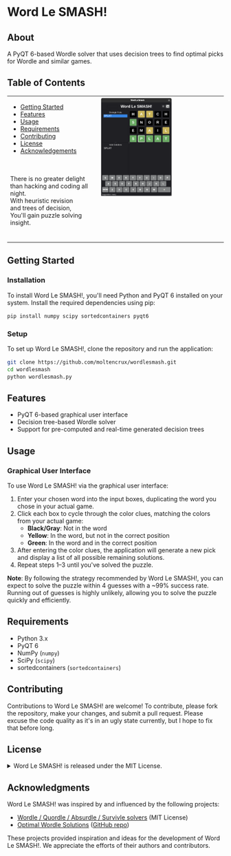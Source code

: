 # Word Le SMASH!

## About
A PyQT 6-based Wordle solver that uses decision trees to find optimal picks for Wordle and similar games.


## Table of Contents ##

<table>
  <tr>
    <td>
      <ul>
        <li><a href="#getting-started">Getting Started</a></li>
        <li><a href="#features">Features</a></li>
        <li><a href="#usage">Usage</a></li>
        <li><a href="#requirement">Requirements</a></li>
        <li><a href="#contributing">Contributing</a></li>
        <li><a href="#license">License</a></li>
        <li><a href="#acknowledgements">Acknowledgements</a></li>
      </ul>
      <br><br>
      There is no greater delight <br>
      than hacking and coding all night. <br>
      With heuristic revision <br>
      and trees of decision, <br>
      You'll gain puzzle solving insight.<br>
      <br><br>
    </td>
    <td style="vertical-align: top; padding-left: 20px;">
      <img src="./images/WordLeSmash-Screenshot.png" width=60%>
    </td>
  </tr>
</table>



## Getting Started

### Installation

To install Word Le SMASH!, you'll need Python and PyQT 6 installed on your system. Install the required dependencies using pip:

```bash
pip install numpy scipy sortedcontainers pyqt6
```

### Setup

To set up Word Le SMASH!, clone the repository and run the application:

```bash
git clone https://github.com/moltencrux/wordlesmash.git
cd wordlesmash
python wordlesmash.py
```

## Features

- PyQT 6-based graphical user interface
- Decision tree-based Wordle solver
- Support for pre-computed and real-time generated decision trees

## Usage

### Graphical User Interface

To use Word Le SMASH! via the graphical user interface:

1. Enter your chosen word into the input boxes, duplicating the word you chose in your actual game.
2. Click each box to cycle through the color clues, matching the colors from your actual game:
   - **Black/Gray**: Not in the word
   - **Yellow**: In the word, but not in the correct position
   - **Green**: In the word and in the correct position
3. After entering the color clues, the application will generate a new pick and display a list of all possible remaining solutions.
4. Repeat steps 1–3 until you've solved the puzzle.

**Note**: By following the strategy recommended by Word Le SMASH!, you can expect to solve the puzzle within 4 guesses with a ~99% success rate. Running out of guesses is highly unlikely, allowing you to solve the puzzle quickly and efficiently.

## Requirements

- Python 3.x
- PyQT 6
- NumPy (`numpy`)
- SciPy (`scipy`)
- sortedcontainers (`sortedcontainers`)

## Contributing

Contributions to Word Le SMASH! are welcome! To contribute, please fork the repository, make your changes, and submit a pull request. Please excuse the code quality as it's in an ugly state currently, but I hope to fix that before long.

## License

<details>
  <summary>
    Word Le SMASH! is released under the MIT License.
  </summary>
  
```text
Copyright (c) 2025 moltencrux

Permission is hereby granted, free of charge, to any person obtaining a copy
of this software and associated documentation files (the "Software"), to deal
in the Software without restriction, including without limitation the rights
to use, copy, modify, merge, publish, distribute, sublicense, and/or sell
copies of the Software, and to permit persons to whom the Software is
furnished to do so, subject to the following conditions:

The above copyright notice and this permission notice shall be included in all
copies or substantial portions of the Software.

THE SOFTWARE IS PROVIDED "AS IS", WITHOUT WARRANTY OF ANY KIND, EXPRESS OR
IMPLIED, INCLUDING BUT NOT LIMITED TO THE WARRANTIES OF MERCHANTABILITY,
FITNESS FOR A PARTICULAR PURPOSE AND NONINFRINGEMENT. IN NO EVENT SHALL THE
AUTHORS OR COPYRIGHT HOLDERS BE LIABLE FOR ANY CLAIM, DAMAGES OR OTHER
LIABILITY, WHETHER IN AN ACTION OF CONTRACT, TORT OR OTHERWISE, ARISING FROM,
OUT OF OR IN CONNECTION WITH THE SOFTWARE OR THE USE OR OTHER DEALINGS IN THE
SOFTWARE.
```

</details>

## Acknowledgments

Word Le SMASH! was inspired by and influenced by the following projects:

- [Wordle / Quordle / Absurdle / Survivle solvers](https://github.com/gamescomputersplay/wordle) (MIT License)
- [Optimal Wordle Solutions](https://jonathanolson.net/experiments/optimal-wordle-solutions) ([GitHub repo](https://github.com/jonathanolson/wordle-solver))

These projects provided inspiration and ideas for the development of Word Le SMASH!. We appreciate the efforts of their authors and contributors.

